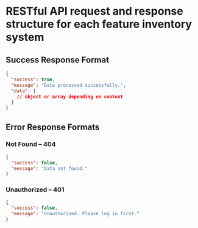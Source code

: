 #  RESTful API request and response structure for each feature inventory system

## Success Response Format
```json
{
  "success": true,
  "message": "Data processed successfully.",
  "data": {
    // object or array depending on context
  }
}
```

##  Error Response Formats

###  Not Found – 404
```json
{
  "success": false,
  "message": "Data not found."
}
```

###  Unauthorized – 401
```json
{
  "success": false,
  "message": "Unauthorized. Please log in first."
}
```